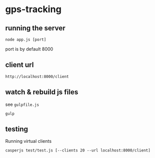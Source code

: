 # gps-tracking

## running the server

```
node app.js [port]
```
port is by default 8000


## client url
```
http://localhost:8000/client
```

## watch & rebuild js files
see `gulpfile.js`
```
gulp
```

## testing

Running virtual clients

```
casperjs test/test.js [--clients 20 --url localhost:8000/client]
```
